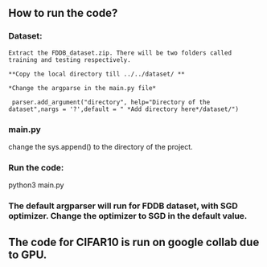 
## How to run the code?

### Dataset:

    Extract the FDDB_dataset.zip. There will be two folders called training and testing respectively.
    
    **Copy the local directory till ../../dataset/ **
    
    *Change the argparse in the main.py file*
    
     parser.add_argument("directory", help="Directory of the dataset",nargs = '?',default = " *Add directory here*/dataset/")
    

### main.py

change the sys.append() to the directory of the project.

### Run the code:

python3 main.py 

### The default argparser will run for FDDB dataset, with SGD optimizer. Change the optimizer to SGD in the default value.

## The code for CIFAR10 is run on google collab due to GPU.